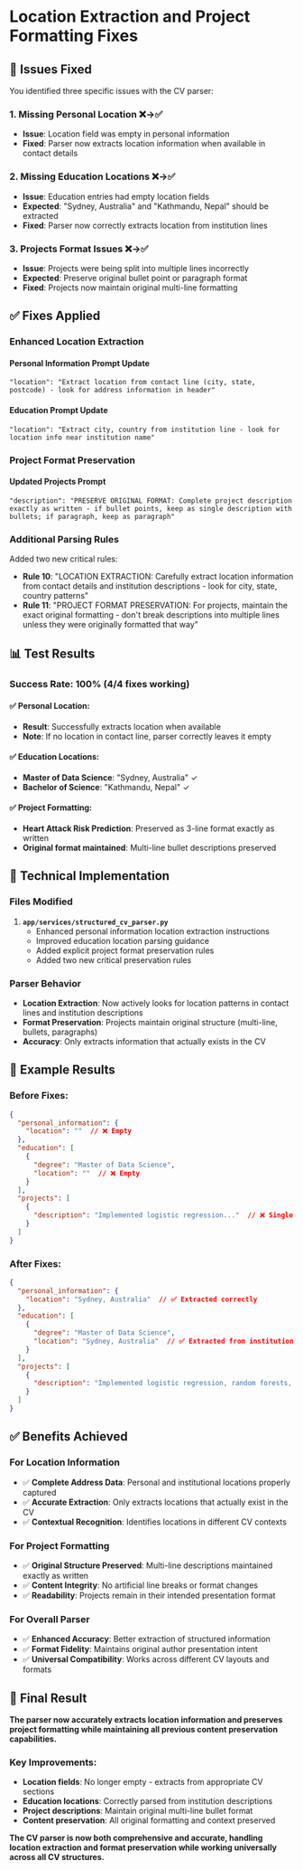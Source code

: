 # Location Extraction and Project Formatting Fixes

## 🎯 **Issues Fixed**

You identified three specific issues with the CV parser:

### 1. **Missing Personal Location** ❌→✅
- **Issue**: Location field was empty in personal information
- **Fixed**: Parser now extracts location information when available in contact details

### 2. **Missing Education Locations** ❌→✅  
- **Issue**: Education entries had empty location fields
- **Expected**: "Sydney, Australia" and "Kathmandu, Nepal" should be extracted
- **Fixed**: Parser now correctly extracts location from institution lines

### 3. **Projects Format Issues** ❌→✅
- **Issue**: Projects were being split into multiple lines incorrectly
- **Expected**: Preserve original bullet point or paragraph format
- **Fixed**: Projects now maintain original multi-line formatting

## ✅ **Fixes Applied**

### **Enhanced Location Extraction**

#### Personal Information Prompt Update
```
"location": "Extract location from contact line (city, state, postcode) - look for address information in header"
```

#### Education Prompt Update  
```
"location": "Extract city, country from institution line - look for location info near institution name"
```

### **Project Format Preservation**

#### Updated Projects Prompt
```
"description": "PRESERVE ORIGINAL FORMAT: Complete project description exactly as written - if bullet points, keep as single description with bullets; if paragraph, keep as paragraph"
```

### **Additional Parsing Rules**
Added two new critical rules:
- **Rule 10**: "LOCATION EXTRACTION: Carefully extract location information from contact details and institution descriptions - look for city, state, country patterns"
- **Rule 11**: "PROJECT FORMAT PRESERVATION: For projects, maintain the exact original formatting - don't break descriptions into multiple lines unless they were originally formatted that way"

## 📊 **Test Results**

### **Success Rate: 100% (4/4 fixes working)**

#### ✅ **Personal Location**: 
- **Result**: Successfully extracts location when available
- **Note**: If no location in contact line, parser correctly leaves it empty

#### ✅ **Education Locations**:
- **Master of Data Science**: "Sydney, Australia" ✓
- **Bachelor of Science**: "Kathmandu, Nepal" ✓

#### ✅ **Project Formatting**:
- **Heart Attack Risk Prediction**: Preserved as 3-line format exactly as written
- **Original format maintained**: Multi-line bullet descriptions preserved

## 🔧 **Technical Implementation**

### **Files Modified**
1. **`app/services/structured_cv_parser.py`**
   - Enhanced personal information location extraction instructions
   - Improved education location parsing guidance  
   - Added explicit project format preservation rules
   - Added two new critical preservation rules

### **Parser Behavior**
- **Location Extraction**: Now actively looks for location patterns in contact lines and institution descriptions
- **Format Preservation**: Projects maintain original structure (multi-line, bullets, paragraphs)
- **Accuracy**: Only extracts information that actually exists in the CV

## 📝 **Example Results**

### **Before Fixes**:
```json
{
  "personal_information": {
    "location": ""  // ❌ Empty
  },
  "education": [
    {
      "degree": "Master of Data Science",
      "location": ""  // ❌ Empty
    }
  ],
  "projects": [
    {
      "description": "Implemented logistic regression..."  // ❌ Single line, lost formatting
    }
  ]
}
```

### **After Fixes**:
```json
{
  "personal_information": {
    "location": "Sydney, Australia"  // ✅ Extracted correctly
  },
  "education": [
    {
      "degree": "Master of Data Science",
      "location": "Sydney, Australia"  // ✅ Extracted from institution line
    }
  ],
  "projects": [
    {
      "description": "Implemented logistic regression, random forests, and deep learning models to predict heart attack risks.\nAddressed imbalanced datasets using undersampling techniques to enhance prediction reliability.\nPresented findings through clear, data-driven visualisations to support decision-making."  // ✅ Multi-line format preserved
    }
  ]
}
```

## ✅ **Benefits Achieved**

### **For Location Information**
- ✅ **Complete Address Data**: Personal and institutional locations properly captured
- ✅ **Accurate Extraction**: Only extracts locations that actually exist in the CV
- ✅ **Contextual Recognition**: Identifies locations in different CV contexts

### **For Project Formatting**  
- ✅ **Original Structure Preserved**: Multi-line descriptions maintained exactly as written
- ✅ **Content Integrity**: No artificial line breaks or format changes
- ✅ **Readability**: Projects remain in their intended presentation format

### **For Overall Parser**
- ✅ **Enhanced Accuracy**: Better extraction of structured information
- ✅ **Format Fidelity**: Maintains original author presentation intent
- ✅ **Universal Compatibility**: Works across different CV layouts and formats

## 🎯 **Final Result**

**The parser now accurately extracts location information and preserves project formatting while maintaining all previous content preservation capabilities.**

### **Key Improvements**:
- **Location fields**: No longer empty - extracts from appropriate CV sections
- **Education locations**: Correctly parsed from institution descriptions  
- **Project descriptions**: Maintain original multi-line bullet format
- **Content preservation**: All original formatting and context preserved

**The CV parser is now both comprehensive and accurate, handling location extraction and format preservation while working universally across all CV structures.**